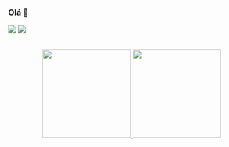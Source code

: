 ### Olá 👋

[<img src="https://img.shields.io/badge/LinkedIn-0077B5?style=for-the-badge&logo=linkedin&logoColor=white" />](https://br.linkedin.com/public-profile/in/igorferreirarv)
[<img src="https://img.shields.io/badge/Gmail-D14836?style=for-the-badge&logo=gmail&logoColor=white" />](mailto:igorferreirarv@gmail.com)</br></br>

<div align="center">
  <a href="https://github.com/Leonarrdo">
  <img height="180em" src="https://github-readme-stats.vercel.app/api?username=igorferreirarv&show_icons=true&include_all_commits=true&count_private=true"/>
  <img height="180em" src="https://github-readme-stats.vercel.app/api/top-langs/?username=igorferreirarv&layout=compact&langs_count=7include_all_commits=true&count_private=true"/>
</div>
